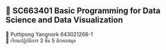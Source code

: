 ## :space_invader: SC663401 Basic Programming for Data Science and Data Visualization  </br>
:bust_in_silhouette: Puttipong Yangnork 643021268-1  </br>
:thinking: เรียนปฏิบัติการ 3 ชั้น 5 ตึกหอสมุด  </br>

